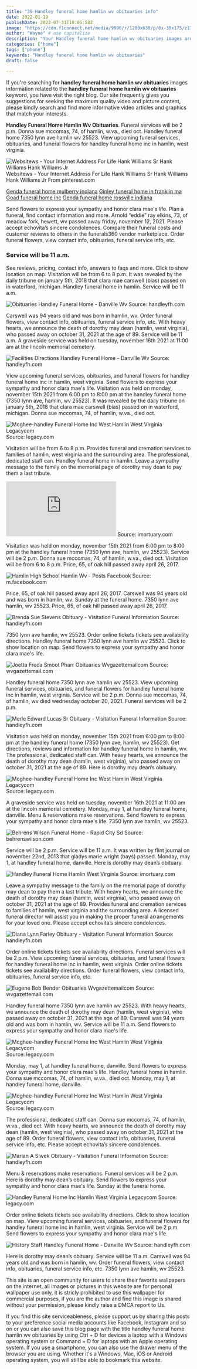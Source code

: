 ```yaml
---
title: "39 Handley funeral home hamlin wv obituaries info"
date: 2022-01-19
publishDate: 2022-07-31T10:05:58Z
image: "https://cdn.f1connect.net/media/9996/r/1200x630/p/0x-30x175/z17.jpg"
author: "Wayne" # use capitalize
description: "Your Handley funeral home hamlin wv obituaries images are available in this site. Handley funeral home hamlin wv obituaries are a topic that is being searched for and liked by netizens now. You can Get the Handley funeral home hamlin wv obituaries files here. Download all free images."
categories: ["home"]
tags: ["phone"]
keywords: "Handley funeral home hamlin wv obituaries"
draft: false

---
```


If you're searching for **handley funeral home hamlin wv obituaries** images information related to the **handley funeral home hamlin wv obituaries** keyword, you have visit the right  blog.  Our site frequently  gives you  suggestions  for seeking  the maximum  quality video and picture  content, please kindly search and find more informative video articles and graphics  that match your interests.

**Handley Funeral Home Hamlin Wv Obituaries**. Funeral services will be 2 p.m. Donna sue mccomas, 74, of hamlin, w.va., died oct. Handley funeral home 7350 lynn ave hamlin wv 25523. View upcoming funeral services, obituaries, and funeral flowers for handley funeral home inc in hamlin, west virginia.

![Websitews - Your Internet Address For Life Hank Williams Sr Hank Williams Hank Williams Jr](https://i.pinimg.com/originals/f8/15/9c/f8159c610cdf0221362d5ddd07b9da12.jpg "Websitews - Your Internet Address For Life Hank Williams Sr Hank Williams Hank Williams Jr")
Websitews - Your Internet Address For Life Hank Williams Sr Hank Williams Hank Williams Jr From pinterest.com

[Genda funeral home mulberry indiana](/genda-funeral-home-mulberry-indiana/)
[Ginley funeral home in franklin ma](/ginley-funeral-home-in-franklin-ma/)
[Goad funeral home inc](/goad-funeral-home-inc/)
[Genda funeral home rossville indiana](/genda-funeral-home-rossville-indiana/)

Send flowers to express your sympathy and honor clara mae&#039;s life. Plan a funeral, find contact information and more. Arnold “eddie” ray elkins, 73, of meadow fork, hewett, wv passed away friday, november 12, 2021. Please accept echovita’s sincere condolences. Compare their funeral costs and customer reviews to others in the funerals360 vendor marketplace. Order funeral flowers, view contact info, obituaries, funeral service info, etc.

### Service will be 11 a.m.

See reviews, pricing, contact info, answers to faqs and more. Click to show location on map. Visitation will be from 6 to 8 p.m. It was revealed by the daily tribune on january 5th, 2018 that clara mae carswell (bias) passed on in waterford, michigan. Handley funeral home in hamlin. Service will be 11 a.m.


![Obituaries Handley Funeral Home - Danville Wv](https://cdn.f1connect.net/cdn/5729M-6hc/layout/t/5/r/1200x630/images/logo.19a74743-6581-4989-a103-f1b0e847b1d9.png "Obituaries Handley Funeral Home - Danville Wv")
Source: handleyfh.com

Carswell was 94 years old and was born in hamlin, wv. Order funeral flowers, view contact info, obituaries, funeral service info, etc. With heavy hearts, we announce the death of dorothy may dean (hamlin, west virginia), who passed away on october 31, 2021 at the age of 89. Service will be 11 a.m. A graveside service was held on tuesday, november 16th 2021 at 11:00 am at the lincoln memorial cemetery.

![Facilities Directions Handley Funeral Home - Danville Wv](https://cdn.f1connect.net/media/9999/r/1200x630/p/0x0x151/z2.jpg "Facilities Directions Handley Funeral Home - Danville Wv")
Source: handleyfh.com

View upcoming funeral services, obituaries, and funeral flowers for handley funeral home inc in hamlin, west virginia. Send flowers to express your sympathy and honor clara mae&#039;s life. Visitation was held on monday, november 15th 2021 from 6:00 pm to 8:00 pm at the handley funeral home (7350 lynn ave, hamlin, wv 25523). It was revealed by the daily tribune on january 5th, 2018 that clara mae carswell (bias) passed on in waterford, michigan. Donna sue mccomas, 74, of hamlin, w.va., died oct.

![Mcghee-handley Funeral Home Inc West Hamlin West Virginia Legacycom](https://cache.legacy.net/legacy/images/cobrands/Herald-Dispatch/photos/ff047f401eef545118758ab629c20304b6d7d062_20200212.jpgx?v=0x0000000074fdb738&amp;option=3&amp;h=112&amp;w=112&amp;fc=ffffff "Mcghee-handley Funeral Home Inc West Hamlin West Virginia Legacycom")
Source: legacy.com

Visitation will be from 6 to 8 p.m. Provides funeral and cremation services to families of hamlin, west virginia and the surrounding area. The professional, dedicated staff can. Handley funeral home in hamlin. Leave a sympathy message to the family on the memorial page of dorothy may dean to pay them a last tribute.

![West Hamlin Funeral Homes Funeral Services Flowers In West Virginia](https://www.imortuary.com/utilities/timThumb.php?src=/images/uploaded_images/51129/20171005_130912.jpg&amp;zc=1&amp;w=560&amp;h=218 "West Hamlin Funeral Homes Funeral Services Flowers In West Virginia")
Source: imortuary.com

Visitation was held on monday, november 15th 2021 from 6:00 pm to 8:00 pm at the handley funeral home (7350 lynn ave, hamlin, wv 25523). Service will be 2 p.m. Donna sue mccomas, 74, of hamlin, w.va., died oct. Visitation will be from 6 to 8 p.m. Price, 65, of oak hill passed away april 26, 2017.

![Hamlin High School Hamlin Wv - Posts Facebook](https://lookaside.fbsbx.com/lookaside/crawler/media/?media_id=2261824873950487 "Hamlin High School Hamlin Wv - Posts Facebook")
Source: m.facebook.com

Price, 65, of oak hill passed away april 26, 2017. Carswell was 94 years old and was born in hamlin, wv. Sunday at the funeral home. 7350 lynn ave hamlin, wv 25523. Price, 65, of oak hill passed away april 26, 2017.

![Brenda Sue Stevens Obituary - Visitation Funeral Information](https://storage.lifetributes.com/Tributes/6462323/Albums/841153/Brenda-Stevens-5-25626310.jpg "Brenda Sue Stevens Obituary - Visitation Funeral Information")
Source: handleyfh.com

7350 lynn ave hamlin, wv 25523. Order online tickets tickets see availability directions. Handley funeral home 7350 lynn ave hamlin wv 25523. Click to show location on map. Send flowers to express your sympathy and honor clara mae&#039;s life.

![Joetta Freda Smoot Pharr Obituaries Wvgazettemailcom](https://bloximages.newyork1.vip.townnews.com/wvgazettemail.com/content/tncms/assets/v3/editorial/c/21/c219822c-79ae-563a-a04a-584f0bf03ecb/5f2cc3b366819.image.jpg "Joetta Freda Smoot Pharr Obituaries Wvgazettemailcom")
Source: wvgazettemail.com

Handley funeral home 7350 lynn ave hamlin wv 25523. View upcoming funeral services, obituaries, and funeral flowers for handley funeral home inc in hamlin, west virginia. Service will be 2 p.m. Donna sue mccomas, 74, of hamlin, wv died wednesday october 20, 2021. Funeral services will be 2 p.m.

![Merle Edward Lucas Sr Obituary - Visitation Funeral Information](https://storage.lifetributes.com/Tributes/6411237/Albums/831637/Merle-Lucas-25181024.jpg "Merle Edward Lucas Sr Obituary - Visitation Funeral Information")
Source: handleyfh.com

Visitation was held on monday, november 15th 2021 from 6:00 pm to 8:00 pm at the handley funeral home (7350 lynn ave, hamlin, wv 25523). Get directions, reviews and information for handley funeral home in hamlin, wv. The professional, dedicated staff can. With heavy hearts, we announce the death of dorothy may dean (hamlin, west virginia), who passed away on october 31, 2021 at the age of 89. Here is dorothy may dean’s obituary.

![Mcghee-handley Funeral Home Inc West Hamlin West Virginia Legacycom](https://cache.legacy.net/legacy/images/cobrands/Herald-Dispatch/photos/955800e0af663e54d6760509d5a7fe7aa5f67a44_20191213.jpgx?v=0x0000000073dad47b&amp;option=3&amp;h=112&amp;w=112&amp;fc=ffffff "Mcghee-handley Funeral Home Inc West Hamlin West Virginia Legacycom")
Source: legacy.com

A graveside service was held on tuesday, november 16th 2021 at 11:00 am at the lincoln memorial cemetery. Monday, may 1, at handley funeral home, danville. Menu &amp; reservations make reservations. Send flowers to express your sympathy and honor clara mae&#039;s life. 7350 lynn ave hamlin, wv 25523.

![Behrens Wilson Funeral Home - Rapid City Sd](https://www.behrenswilson.com/wp-content/uploads/2017/05/httpwww.behrenswilson.comimagesupload194-800x800.jpg "Behrens Wilson Funeral Home - Rapid City Sd")
Source: behrenswilson.com

Service will be 2 p.m. Service will be 11 a.m. It was written by flint journal on november 22nd, 2013 that gladys marie wright (bays) passed. Monday, may 1, at handley funeral home, danville. Here is dorothy may dean’s obituary.

![Handley Funeral Home Hamlin West Virginia](https://www.imortuary.com/images/ph-images/14.jpg "Handley Funeral Home Hamlin West Virginia")
Source: imortuary.com

Leave a sympathy message to the family on the memorial page of dorothy may dean to pay them a last tribute. With heavy hearts, we announce the death of dorothy may dean (hamlin, west virginia), who passed away on october 31, 2021 at the age of 89. Provides funeral and cremation services to families of hamlin, west virginia and the surrounding area. A licensed funeral director will assist you in making the proper funeral arrangements for your loved one. Please accept echovita’s sincere condolences.

![Diana Lynn Farley Obituary - Visitation Funeral Information](https://storage.lifetributes.com/Tributes/6444712/Albums/838989/Diana-Farley-25512012.jpg "Diana Lynn Farley Obituary - Visitation Funeral Information")
Source: handleyfh.com

Order online tickets tickets see availability directions. Funeral services will be 2 p.m. View upcoming funeral services, obituaries, and funeral flowers for handley funeral home inc in hamlin, west virginia. Order online tickets tickets see availability directions. Order funeral flowers, view contact info, obituaries, funeral service info, etc.

![Eugene Bob Bender Obituaries Wvgazettemailcom](https://bloximages.newyork1.vip.townnews.com/wvgazettemail.com/content/tncms/assets/v3/editorial/3/07/3076feab-f050-58a9-b568-f307a8f9a662/6115e06c8c6fa.image.jpg "Eugene Bob Bender Obituaries Wvgazettemailcom")
Source: wvgazettemail.com

Handley funeral home 7350 lynn ave hamlin wv 25523. With heavy hearts, we announce the death of dorothy may dean (hamlin, west virginia), who passed away on october 31, 2021 at the age of 89. Carswell was 94 years old and was born in hamlin, wv. Service will be 11 a.m. Send flowers to express your sympathy and honor clara mae&#039;s life.

![Mcghee-handley Funeral Home Inc West Hamlin West Virginia Legacycom](https://cache.legacy.net/legacy/images/cobrands/Herald-Dispatch/photos/678130ea137eb0d5b2dafcb7d85227b7eb61e930_20200207.jpgx?v=0x0000000074d6b9f2&amp;option=3&amp;h=112&amp;w=112&amp;fc=ffffff "Mcghee-handley Funeral Home Inc West Hamlin West Virginia Legacycom")
Source: legacy.com

Monday, may 1, at handley funeral home, danville. Send flowers to express your sympathy and honor clara mae&#039;s life. Handley funeral home in hamlin. Donna sue mccomas, 74, of hamlin, w.va., died oct. Monday, may 1, at handley funeral home, danville.

![Mcghee-handley Funeral Home Inc West Hamlin West Virginia Legacycom](https://cache.legacy.net/legacy/images/cobrands/Herald-Dispatch/photos/a9acce57d124f752b17eb04d56ce79a8bc7be26d_20191223.jpgx?v=0x0000000073abdafb&amp;option=3&amp;h=112&amp;w=112&amp;fc=ffffff "Mcghee-handley Funeral Home Inc West Hamlin West Virginia Legacycom")
Source: legacy.com

The professional, dedicated staff can. Donna sue mccomas, 74, of hamlin, w.va., died oct. With heavy hearts, we announce the death of dorothy may dean (hamlin, west virginia), who passed away on october 31, 2021 at the age of 89. Order funeral flowers, view contact info, obituaries, funeral service info, etc. Please accept echovita’s sincere condolences.

![Marian A Siwek Obituary - Visitation Funeral Information](https://storage.lifetributes.com/Tributes/3177528/Albums/239187/Marian-Siwek-4956499.jpg "Marian A Siwek Obituary - Visitation Funeral Information")
Source: handleyfh.com

Menu &amp; reservations make reservations. Funeral services will be 2 p.m. Here is dorothy may dean’s obituary. Send flowers to express your sympathy and honor clara mae&#039;s life. Sunday at the funeral home.

![Handley Funeral Home Inc Hamlin West Virginia Legacycom](https://www.legacy.com/funeral-homes/images/default_candle.jpg?v=0x00000000820fb865&amp;option=3&amp;h=112&amp;w=112&amp;fc=ffffff "Handley Funeral Home Inc Hamlin West Virginia Legacycom")
Source: legacy.com

Order online tickets tickets see availability directions. Click to show location on map. View upcoming funeral services, obituaries, and funeral flowers for handley funeral home inc in hamlin, west virginia. Service will be 2 p.m. Send flowers to express your sympathy and honor clara mae&#039;s life.

![History Staff Handley Funeral Home - Danville Wv](https://cdn.f1connect.net/media/9996/r/1200x630/p/0x-30x175/z17.jpg "History Staff Handley Funeral Home - Danville Wv")
Source: handleyfh.com

Here is dorothy may dean’s obituary. Service will be 11 a.m. Carswell was 94 years old and was born in hamlin, wv. Order funeral flowers, view contact info, obituaries, funeral service info, etc. 7350 lynn ave hamlin, wv 25523.

This site is an open community for users to share their favorite wallpapers on the internet, all images or pictures in this website are for personal wallpaper use only, it is stricly prohibited to use this wallpaper for commercial purposes, if you are the author and find this image is shared without your permission, please kindly raise a DMCA report to Us.

If you find this site serviceableness, please support us by sharing this posts to your preference social media accounts like Facebook, Instagram and so on or you can also save this blog page with the title handley funeral home hamlin wv obituaries by using Ctrl + D for devices a laptop with a Windows operating system or Command + D for laptops with an Apple operating system. If you use a smartphone, you can also use the drawer menu of the browser you are using. Whether it's a Windows, Mac, iOS or Android operating system, you will still be able to bookmark this website.
